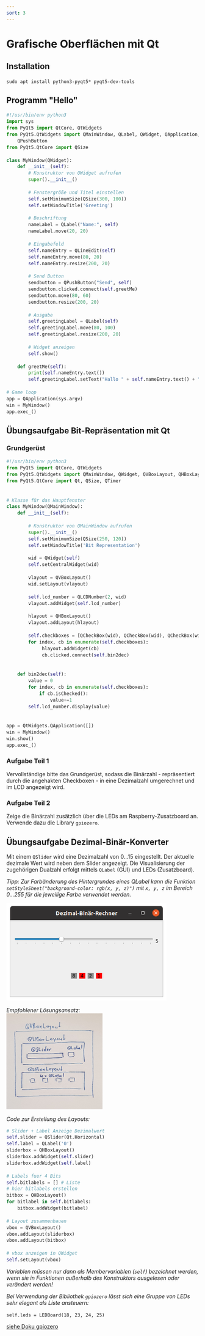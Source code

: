 ```yaml
---
sort: 3
---
```


# Grafische Oberflächen mit Qt

## Installation
```sudo apt install python3-pyqt5* pyqt5-dev-tools```

## Programm "Hello"
```py
#!/usr/bin/env python3
import sys
from PyQt5 import QtCore, QtWidgets
from PyQt5.QtWidgets import QMainWindow, QLabel, QWidget, QApplication, QLineEdit, \
    QPushButton
from PyQt5.QtCore import QSize

class MyWindow(QWidget):
    def __init__(self):
        # Konstruktor von QWidget aufrufen
        super().__init__()

        # Fenstergröße und Titel einstellen
        self.setMinimumSize(QSize(300, 100))
        self.setWindowTitle('Greeting')

        # Beschriftung
        nameLabel = QLabel("Name:", self)
        nameLabel.move(20, 20)

        # Eingabefeld
        self.nameEntry = QLineEdit(self)
        self.nameEntry.move(80, 20)
        self.nameEntry.resize(200, 20)

        # Send Button
        sendbutton = QPushButton("Send", self)
        sendbutton.clicked.connect(self.greetMe)
        sendbutton.move(80, 60)
        sendbutton.resize(200, 20)

        # Ausgabe
        self.greetingLabel = QLabel(self)
        self.greetingLabel.move(80, 100)
        self.greetingLabel.resize(200, 20)

        # Widget anzeigen
        self.show()

    def greetMe(self):
        print(self.nameEntry.text())
        self.greetingLabel.setText("Hallo " + self.nameEntry.text() + "!")

# Game loop
app = QApplication(sys.argv)
win = MyWindow()
app.exec_()
```

## Übungsaufgabe Bit-Repräsentation mit Qt
### Grundgerüst
```py
#!/usr/bin/env python3
from PyQt5 import QtCore, QtWidgets
from PyQt5.QtWidgets import QMainWindow, QWidget, QVBoxLayout, QHBoxLayout, QLabel, QLCDNumber, QCheckBox
from PyQt5.QtCore import Qt, QSize, QTimer


# Klasse für das Hauptfenster
class MyWindow(QMainWindow):
    def __init__(self):

        # Konstruktor von QMainWindow aufrufen
        super().__init__()
        self.setMinimumSize(QSize(250, 120))    
        self.setWindowTitle('Bit Representation') 

        wid = QWidget(self)
        self.setCentralWidget(wid)

        vlayout = QVBoxLayout()
        wid.setLayout(vlayout)

        self.lcd_number = QLCDNumber(2, wid)
        vlayout.addWidget(self.lcd_number)

        hlayout = QHBoxLayout()
        vlayout.addLayout(hlayout)

        self.checkboxes = [QCheckBox(wid), QCheckBox(wid), QCheckBox(wid), QCheckBox(wid)]
        for index, cb in enumerate(self.checkboxes):
             hlayout.addWidget(cb)
             cb.clicked.connect(self.bin2dec)


    def bin2dec(self):
        value = 0
        for index, cb in enumerate(self.checkboxes):
            if cb.isChecked():
                value+=1
        self.lcd_number.display(value)


app = QtWidgets.QApplication([])
win = MyWindow()
win.show()
app.exec_()
```
### Aufgabe Teil 1
Vervollständige bitte das Grundgerüst, sodass die Binärzahl - repräsentiert durch die angehakten Checkboxen - in eine Dezimalzahl umgerechnet und im LCD angezeigt wird.

### Aufgabe Teil 2
Zeige die Binärzahl zusätzlich über die LEDs am Raspberry-Zusatzboard an. Verwende dazu die Library `gpiozero`.

## Übungsaufgabe Dezimal-Binär-Konverter
Mit einem `QSlider` wird eine Dezimalzahl von 0...15 eingestellt. Der aktuelle dezimale Wert wird neben dem Slider angezeigt. Die Visualisierung der zugehörigen Dualzahl erfolgt mittels `QLabel` (GUI) und LEDs (Zusatzboard).

_Tipp: Zur Farbänderung des Hintergrundes eines QLabel kann die Funktion `setStyleSheet("background-color: rgb(x, y, z)")` mit `x, y, z`  im Bereich 0...255 für die jeweilige Farbe verwendet werden._ 

![bin-dec-converter](img/bin-dec-converter.png)

_Empfohlener Lösungsansatz:_  
<img src="img/bin-dec-structure.jpg" width="50%">


_Code zur Erstellung des Layouts:_

```py
# Slider + Label Anzeige Dezimalwert
self.slider = QSlider(Qt.Horizontal)
self.label = QLabel('0') 
sliderbox = QHBoxLayout()
sliderbox.addWidget(self.slider)
sliderbox.addWidget(self.label)

# Labels fuer 4 Bits
self.bitlabels = [] # Liste 
# hier bitlabels erstellen      
bitbox = QHBoxLayout()
for bitlabel in self.bitlabels:
    bitbox.addWidget(bitlabel)

# Layout zusammenbauen
vbox = QVBoxLayout()
vbox.addLayout(sliderbox)
vbox.addLayout(bitbox)

# vbox anzeigen in QWidget
self.setLayout(vbox)
```
_Variablen müssen nur dann als Membervariablen (`self`) bezeichnet werden, wenn sie in Funktionen außerhalb des Konstruktors ausgelesen oder verändert werden!_

_Bei Verwendung der Bibliothek `gpiozero` lässt sich eine Gruppe von LEDs sehr elegant als Liste ansteuern:_

`self.leds = LEDBoard(18, 23, 24, 25)`

[siehe Doku gpiozero](https://gpiozero.readthedocs.io/en/stable/recipes_advanced.html#ledboard)




